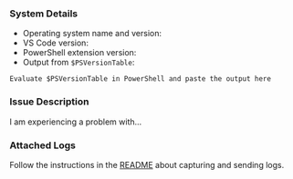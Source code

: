 <!--

Please fill in these details so that we can help you!

If you are filing an issue related to PowerShell syntax coloring/highlighting,
please file it at the EditorSyntax repo:

https://github.com/PowerShell/EditorSyntax/issues

-->

### System Details

- Operating system name and version:
- VS Code version:
- PowerShell extension version:
- Output from `$PSVersionTable`:

```
Evaluate $PSVersionTable in PowerShell and paste the output here
```

### Issue Description

I am experiencing a problem with...

### Attached Logs

Follow the instructions in the [README](https://github.com/PowerShell/vscode-powershell#reporting-problems)
about capturing and sending logs.
